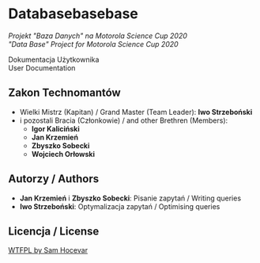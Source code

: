 # Databasebasebase
*Projekt "Baza Danych" na Motorola Science Cup 2020*  
*"Data Base" Project for Motorola Science Cup 2020*

Dokumentacja Użytkownika  
User Documentation

## Zakon Technomantów

* Wielki Mistrz (Kapitan) / Grand Master (Team Leader): **Iwo Strzeboński**
* i pozostali Bracia (Członkowie) / and other Brethren (Members):
  * **Igor Kaliciński**
  * **Jan Krzemień**
  * **Zbyszko Sobecki**
  * **Wojciech Orłowski**

## Autorzy / Authors

* **Jan Krzemień** i **Zbyszko Sobecki**: Pisanie zapytań / Writing queries
* **Iwo Strzeboński**: Optymalizacja zapytań / Optimising queries

## Licencja / License
[WTFPL by Sam Hocevar](./LICENSE)
